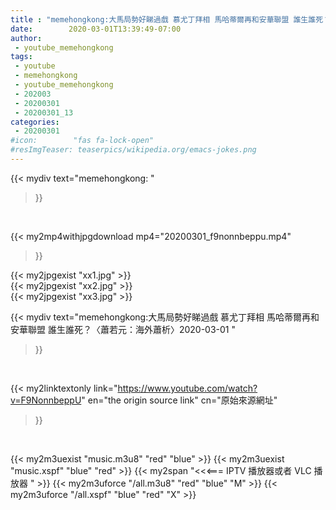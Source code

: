 ```yaml
---
title : "memehongkong:大馬局勢好睇過戲 慕尤丁拜相 馬哈蒂爾再和安華聯盟 誰生誰死？〈蕭若元：海外蕭析〉2020-03-01 "
date:        2020-03-01T13:39:49-07:00
author:
 - youtube_memehongkong
tags:
 - youtube
 - memehongkong
 - youtube_memehongkong
 - 202003
 - 20200301
 - 20200301_13
categories:
 - 20200301
#icon:        "fas fa-lock-open"
#resImgTeaser: teaserpics/wikipedia.org/emacs-jokes.png
---
```


{{< mydiv text="memehongkong: "
>}}
<br>


{{< my2mp4withjpgdownload mp4="20200301_f9nonnbeppu.mp4"
>}}

{{< my2jpgexist "xx1.jpg" >}}<br>
{{< my2jpgexist "xx2.jpg" >}}<br>
{{< my2jpgexist "xx3.jpg" >}}<br>



{{< mydiv text="memehongkong:大馬局勢好睇過戲 慕尤丁拜相 馬哈蒂爾再和安華聯盟 誰生誰死？〈蕭若元：海外蕭析〉2020-03-01 "
>}}
<br>

{{< my2linktextonly link="https://www.youtube.com/watch?v=F9NonnbeppU"
en="the origin source link" cn="原始來源網址"
>}}


<br>

{{< my2m3uexist "music.m3u8" "red"  "blue" >}} {{< my2m3uexist "music.xspf" "blue" "red"  >}} {{< my2span "<<<=== IPTV 播放器或者 VLC 播放器 " >}} {{< my2m3uforce "/all.m3u8" "red"  "blue" "M" >}} {{< my2m3uforce "/all.xspf" "blue" "red"  "X" >}} 
